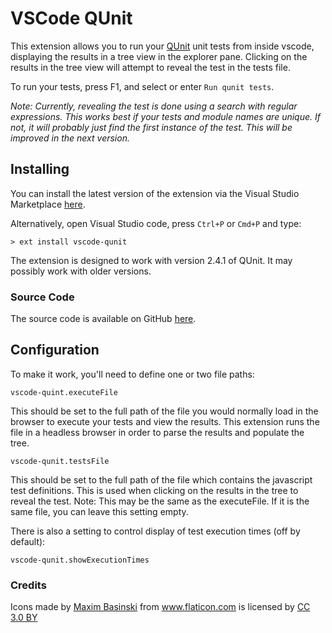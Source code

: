 # VSCode QUnit

This extension allows you to run your <a href="http://qunitjs.com/">QUnit</a> unit tests from inside vscode, displaying the results in a tree view in the explorer pane. Clicking on the results in the tree view will attempt to reveal the test in the tests file.

To run your tests, press F1, and select or enter `Run qunit tests`.

_Note: Currently, revealing the test is done using a search with regular expressions. This works best if your tests and module names are unique. If not, it will probably just find the first instance of the test. This will be improved in the next version._

## Installing

You can install the latest version of the extension via the Visual Studio Marketplace [here](https://marketplace.visualstudio.com/items?itemName=Gruntfuggly.vscode-qunit).

Alternatively, open Visual Studio code, press `Ctrl+P` or `Cmd+P` and type:

    > ext install vscode-qunit

The extension is designed to work with version 2.4.1 of QUnit. It may possibly work with older versions.

### Source Code

The source code is available on GitHub [here](https://github.com/Gruntfuggly/vscode-qunit).

## Configuration

To make it work, you'll need to define one or two file paths:

`vscode-quint.executeFile`

This should be set to the full path of the file you would normally load in the browser to execute your tests and view the results. This extension runs the file in a headless browser in order to parse the results and populate the tree.

`vscode-qunit.testsFile`

This should be set to the full path of the file which contains the javascript test definitions. This is used when clicking on the results in the tree to reveal the test. Note: This may be the same as the executeFile. If it is the same file, you can leave this setting empty.

There is also a setting to control display of test execution times (off by default):

`vscode-qunit.showExecutionTimes`

### Credits

<div>Icons made by <a href="https://www.flaticon.com/authors/maxim-basinski" title="Maxim Basinski">Maxim Basinski</a> from <a href="https://www.flaticon.com/" title="Flaticon">www.flaticon.com</a> is licensed by <a href="http://creativecommons.org/licenses/by/3.0/" title="Creative Commons BY 3.0" target="_blank">CC 3.0 BY</a></div>